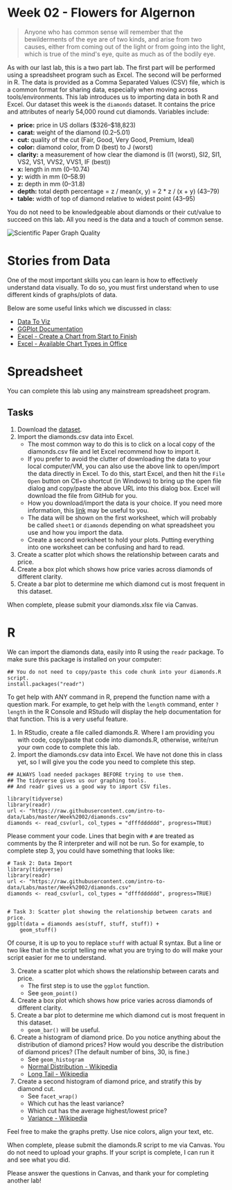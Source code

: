 # Week 02 - Flowers for Algernon

> Anyone who has common sense will remember that the bewilderments of the eye
 are of two kinds, and arise from two causes, either from coming out of the light
 or from going into the light, which is true of the mind's eye, quite as much as
 of the bodily eye.

As with our last lab, this is a two part lab. The first part will be performed
using a spreadsheet program such as Excel. The second will be performed in R.
The data is provided as a Comma Separated Values (CSV) file, which is a common
format for sharing data, especially when moving across tools/environments. This
lab introduces us to importing data in both R and Excel. Our dataset this week
is the `diamonds` dataset. It contains the price and attributes of nearly 54,000
round cut diamonds. Variables include:

- **price:** price in US dollars (\$326–\$18,823)
- **carat:** weight of the diamond (0.2–5.01)
- **cut:** quality of the cut (Fair, Good, Very Good, Premium, Ideal)
- **color:** diamond color, from D (best) to J (worst)
- **clarity:** a measurement of how clear the diamond is (I1 (worst), SI2, SI1, VS2,
VS1, VVS2, VVS1, IF (best))
- **x:** length in mm (0–10.74)
- **y:** width in mm (0–58.9)
- **z:** depth in mm (0–31.8)
- **depth:** total depth percentage = z / mean(x, y) = 2 * z / (x + y) (43–79)
- **table:** width of top of diamond relative to widest point (43–95)
 
You do not need to be knowledgeable about diamonds or their cut/value to succeed
on this lab. All you need is the data and a touch of common sense.

![Scientific Paper Graph Quality](https://imgs.xkcd.com/comics/scientific_paper_graph_quality.png)

# Stories from Data

One of the most important skills you can learn is how to effectively understand
data visually. To do so, you must first understand when to use different kinds
of graphs/plots of data.

Below are some useful links which we discussed in class:
- [Data To Viz](https://www.data-to-viz.com/)
- [GGPlot Documentation](https://ggplot2.tidyverse.org/index.html)
- [Excel - Create a Chart from Start to Finish](https://support.office.com/en-us/article/create-a-chart-from-start-to-finish-0baf399e-dd61-4e18-8a73-b3fd5d5680c2?ui=en-US&rs=en-US&ad=US)
- [Excel - Available Chart Types in Office](https://support.office.com/en-us/article/Available-chart-types-in-Office-a6187218-807e-4103-9e0a-27cdb19afb90)

# Spreadsheet

You can complete this lab using any mainstream spreadsheet program.

## Tasks

1. Download the <a href = "https://raw.githubusercontent.com/intro-to-data/Labs/master/Week%2002/diamonds.csv" download> dataset</a>.
2. Import the diamonds.csv data into Excel. 
   - The most common way to do this is to click on a local copy of the 
   diamonds.csv file and let Excel recommend how to import it.
   - If you prefer to avoid the clutter of downloading the data to your local
      computer/VM, you can also use the above link to open/import the data
      directly in Excel. To do this, start Excel, and then hit the `File Open`
      button on Ctl+o shortcut (in Windows) to bring up the open file dialog and
      copy/paste the above URL into this dialog box. Excel will download the
      file from GitHub for you.
   - How you download/import the data is your choice. If you need more
   information, this
   [link](https://support.office.com/en-us/article/import-or-export-text-txt-or-csv-files-5250ac4c-663c-47ce-937b-339e391393ba)
   may be useful to you.
   - The data will be shown on the first worksheet, which will probably be
   called `sheet1` or `diamonds` depending on what spreadsheet you use and how
   you import the data.
   - Create a second worksheet to hold your plots. Putting everything into one
   worksheet can be confusing and hard to read.
3. Create a scatter plot which shows the relationship between carats and price.
4. Create a box plot which shows how price varies across diamonds of different
clarity.
5. Create a bar plot to determine me which diamond cut is most frequent in this
dataset.

When complete, please submit your diamonds.xlsx file via Canvas.

# R

We can import the diamonds data, easily into R using the `readr` package. To make
sure this package is installed on your computer:

```
## You do not need to copy/paste this code chunk into your diamonds.R script.
install.packages("readr")
```

To get help with ANY command in R, prepend the function name with a question
mark. For example, to get help with the `length` command, enter `?length` in the
R Console and RStudo will display the help documentation for that function. This
is a very useful feature.

1. In RStudio, create a file called diamonds.R. Where I am providing you with
code, copy/paste that code into diamonds.R, otherwise, write/run your own code
to complete this lab.
2. Import the diamonds.csv data into Excel. We have not done this in class yet,
so I will give you the code you need to complete this step.

```
## ALWAYS load needed packages BEFORE trying to use them.
## The tidyverse gives us our graphing tools. 
## And readr gives us a good way to import CSV files.

library(tidyverse)
library(readr)
url <- "https://raw.githubusercontent.com/intro-to-data/Labs/master/Week%2002/diamonds.csv"
diamonds <- read_csv(url, col_types = "dfffdddddd", progress=TRUE)
``` 

Please comment your code. Lines that begin with `#` are treated as comments by
the R interpreter and will not be run. So for example, to complete step 3, you
could have something that looks like:

```
# Task 2: Data Import
library(tidyverse)
library(readr)
url <- "https://raw.githubusercontent.com/intro-to-data/Labs/master/Week%2002/diamonds.csv"
diamonds <- read_csv(url, col_types = "dfffdddddd", progress=TRUE)


# Task 3: Scatter plot showing the relationship between carats and price.
ggplt(data = diamonds aes(stuff, stuff, stuff)) +
    geom_stuff()
```

Of course, it is up to you to replace `stuff` with actual R syntax. But a line
or two like that in the script telling me what you are trying to do will make
your script easier for me to understand.

3. Create a scatter plot which shows the relationship between carats and price.
   - The first step is to use the `ggplot` function.
   - See `geom_point()`
4. Create a box plot which shows how price varies across diamonds of different
clarity.
5. Create a bar plot to determine me which diamond cut is most frequent in this
dataset.
   - `geom_bar()` will be useful.
6. Create a histogram of diamond price. Do you notice anything about the
distribution of diamond prices? How would you describe the distribution of
diamond prices? (The default number of bins, 30, is fine.)
   - See `geom_histogram`
   - [Normal Distribution - Wikipedia](https://en.wikipedia.org/wiki/Normal_distribution)
   - [Long Tail - Wikipedia](https://en.wikipedia.org/wiki/Long_tail)
7. Create a second histogram of diamond price, and stratify this by diamond cut.
   - See `facet_wrap()`
   - Which cut has the least variance?
   - Which cut has the average highest/lowest price?
   - [Variance - Wikipedia](https://en.wikipedia.org/wiki/Variance)

Feel free to make the graphs pretty. Use nice colors, align your text, etc.
   
When complete, please submit the diamonds.R script to me via Canvas. You do
not need to upload your graphs. If your script is complete, I can run it and see
what you did.

Please answer the questions in Canvas, and thank your for completing another
lab!
